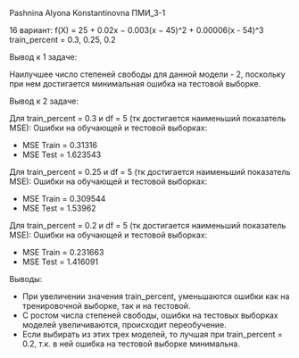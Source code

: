 Pashnina Alyona Konstantinovna
ПМИ_3-1

16 вариант:
f(X) = 25 + 0.02x − 0.003(x − 45)^2 + 0.00006(x - 54)^3
train_percent = 0.3, 0.25, 0.2

Вывод к 1 задаче:

Наилучшее число степеней свободы для данной модели - 2, поскольку при нем достигается минимальная ошибка на тестовой выборке.

Вывод к 2 задаче:

Для train_percent = 0.3 и df = 5 (тк достигается наименьший показатель MSE):
Ошибки на обучающей и тестовой выборках:
* MSE Train = 0.31316    
* MSE Test = 1.623543


Для train_percent = 0.25 и df = 5 (тк достигается наименьший показатель MSE):
Ошибки на обучающей и тестовой выборках:
* MSE Train = 0.309544    
* MSE Test = 1.53962  

Для train_percent = 0.2 и df = 5 (тк достигается наименьший показатель MSE):
Ошибки на обучающей и тестовой выборках:
* MSE Train = 0.231663  
* MSE Test = 1.416091  


Выводы:
* При увеличении значения train_percent, уменьшаются ошибки как на тренировочной выборке, так и на тестовой.
* С ростом числа степеней свободы, ошибки на тестовых выборках моделей увеличиваются, происходит переобучение.
* Если выбирать из этих трех моделей, то лучшая при train_percent = 0.2, т.к. в ней ошибка на тестовой выборке минимальна.

